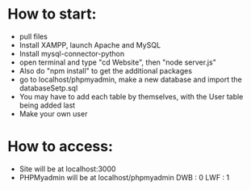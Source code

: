 # How to start:
 - pull files
 - Install XAMPP, launch Apache and MySQL
 - Install mysql-connector-python
 - open terminal and type "cd Website", then "node server.js"
 - Also do "npm install" to get the additional packages
 - go to localhost/phpmyadmin, make a new database and import the databaseSetp.sql
 - You may have to add each table by themselves, with the User table being added last
 - Make your own user

# How to access:
 - Site will be at localhost:3000
 - PHPMyadmin will be at localhost/phpmyadmin
    DWB : 0
    LWF : 1

